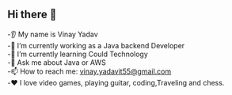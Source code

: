 ## Hi there 👋

-👂 My name is Vinay Yadav  
-🔭 I’m currently working as a Java backend Developer  
-🌱 I’m currently learning Could Technology  
-💬 Ask me about Java or AWS  
-📫 How to reach me: vinay.yadavit55@gmail.com  
-❤️ I love video games, playing guitar, coding,Traveling and chess. 

